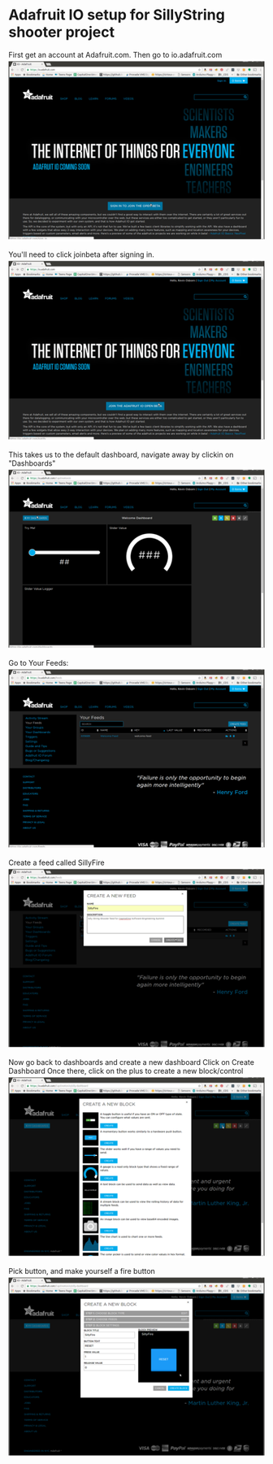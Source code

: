 # Adafruit IO setup for SillyString shooter project
First get an account at Adafruit.com.
Then go to io.adafruit.com
![signin](images/signin.png)

You'll need to click joinbeta after signing in.
![joinbeta](images/joinbeta.png)

This takes us to the default dashboard, navigate away by clickin on "Dashboards"
![defaultdashboard](images/defaultdashboard.png)

Go to Your Feeds:
![yourfeeds](images/yourfeeds.png)

Create a feed called SillyFire
![createfeed](images/CreateFeed.png)

Now go back to dashboards and create a new dashboard
Click on Create Dashboard
Once there, click on the plus to create a new block/control
![Createblock](images/CreateBlock.png)

Pick button, and make yourself a fire button
![Firebutton](images/FireButton.png)
